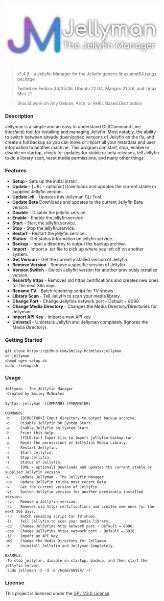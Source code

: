 ![jellyman](.github/banner-shadow.png?raw=true "Jellyman Logo")
======

> v1.4.9 - a Jellyfin Manager for the Jellyfin generic linux amd64.tar.gz package

> Tested on Fedora 34/35/36, Ubuntu 22.04, Manjaro 21.3.6, and Linux Mint 21

> Should work on Any Debian, Arch, or RHEL Based Distribution

### Description

Jellyman is a simple and an easy to understand CLI(Command Line Interface) tool for installing and managing Jellyfin. Most notably, the ability to switch between already downloaded versions of Jellyfin on the fly, and create a full backup so you can move or import all your metadata and user information to another machine. This program can start, stop, enable or disable on startup, check for updates for stable or beta releases, tell Jellyfin to do a library scan, reset media permissions, and many other things.


### Features

* **Setup** - Sets up the initial install.
* **Update** - [URL - optional] Downloads and updates the current stable or supplied Jellyfin version.
* **Update-cli** - Updates this Jellyman CLI Tool.
* **Update Beta** Downloads and updates to the current Jellyfin Beta version.
* **Disable** - Disable the jellyfin.service.
* **Enable** - Enable the jellyfin.service
* **Start** - Start the jellyfin.service.
* **Stop** - Stop the jellyfin.service.
* **Restart** - Restart the jellyfin.service.
* **Status** - Get status information on jellyfin.service.
* **Backup** - Input a directroy to output the backup archive.
* **Import** - Import a .tar file to pick up where you left off on another system.
* **Get Version** - Get the current installed version of Jellyfin.
* **Remove Version** - Remove a specific version of Jellyfin
* **Version Switch** - Switch Jellyfin version for another previously installed version.
* **Recertify https** - Removes old https certifications and creates new ones for the next 365 days. 
* **Rename TV** - Batch renaming script for TV shows.
* **Library Scan** - Tell Jellyfin to scan your media library.
* **Change Port** - Change Jellyfins network port - Default = 8096.
* **Change Media Directory** - Changes the Media Directory/Directories for Jellyman.
* **Import API Key** - Import a new API key.
* **Uninstall** - Uninstalls Jellyfin and Jellyman completely (Ignores the Media Directory).

### Getting Started

```shell
git clone https://github.com/Smiley-McSmiles/jellyman
cd jellyman
chmod ug+x setup.sh
sudo ./setup.sh
```

### Usage

```shell
Jellyman - The Jellyfin Manager
-Created by Smiley McSmiles

Syntax: jellyman -[COMMAND] [PARAMETER]

COMMANDS:
-b     [DIRECTORY] Input directory to output backup archive.
-d     Disable Jellyfin on System Start.
-e     Enable Jellyfin on System Start.
-h     Print this Help.
-i     [FILE.tar] Input file to Import jellyfin-backup.tar.
-p     Reset the permissions of Jellyfins Media Library.
-r     Restart Jellyfin.
-s     Start Jellyfin.
-S     Stop Jellyfin.
-t     Status of Jellyfin.
-u     [URL - optional] Downloads and updates the current stable or supplied Jellyfin version.
-U     Update Jellyman - The Jellyfin Manager
-ub    Update Jellyfin to the most recent Beta.
-v     Get the current version of Jellyfin.
-vs    Switch Jellyfin version for another previously installed version.
-rv    Remove a Jellyfin version.
-rc    Removes old https certifications and creates new ones for the next 365 days.
-rn    Batch renaming script for TV shows.
-ls    Tell Jellyfin to scan your media library.
-cp    Change Jellyfins http network port - Default = 8096.
-cps   Change Jellyfins https network port - Default = 8920.
-ik    Import an API key.
-md    Change the Media Directory for Jellyman.
-X     Uninstall Jellyfin and Jellyman Completely.

EXAMPLE:
-To stop jellyfin, disable on startup, backup, and then start the jellyfin server:
'sudo jellyman -S -d -b /home/$USER/ -s'
```

### License

   This project is licensed under the [GPL V3.0 License](https://github.com/Smiley-McSmiles/jellyman/blob/main/LICENSE).

